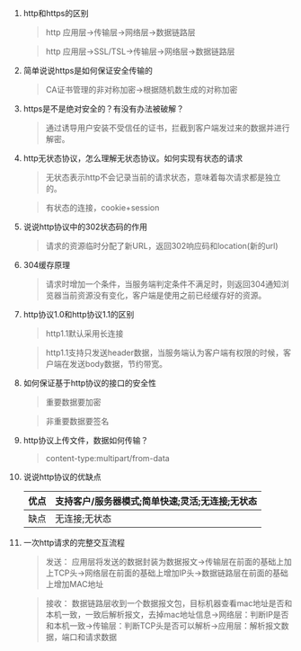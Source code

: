 1. http和https的区别
    > http 应用层->传输层->网络层->数据链路层
    
    > http 应用层->SSL/TSL->传输层->网络层->数据链路层 

1. 简单说说https是如何保证安全传输的
    > CA证书管理的非对称加密->根据随机数生成的对称加密

1. https是不是绝对安全的？有没有办法被破解？
    > 通过诱导用户安装不受信任的证书，拦截到客户端发过来的数据并进行解密。

1. http无状态协议，怎么理解无状态协议。如何实现有状态的请求
    > 无状态表示http不会记录当前的请求状态，意味着每次请求都是独立的。
    
    > 有状态的连接，cookie+session

1. 说说http协议中的302状态码的作用
    > 请求的资源临时分配了新URL，返回302响应码和location(新的url)

1. 304缓存原理
    > 请求时增加一个条件，当服务端判定条件不满足时，则返回304通知浏览器当前资源没有变化，客户端是使用之前已经缓存好的资源。

1. http协议1.0和http协议1.1的区别
    > http1.1默认采用长连接
    
    > http1.1支持只发送header数据，当服务端认为客户端有权限的时候，客户端在发送body数据，节约带宽。

1. 如何保证基于http协议的接口的安全性
    > 重要数据要加密
    
    > 非重要数据要签名
    
1. http协议上传文件，数据如何传输？
    > content-type:multipart/from-data

1. 说说http协议的优缺点

    优点|支持客户/服务器模式;简单快速;灵活;无连接;无状态
    ---|---
    缺点|无连接;无状态 

1. 一次http请求的完整交互流程
    > 发送： 应用层将发送的数据封装为数据报文->传输层在前面的基础上加上TCP头->网络层在前面的基础上增加IP头->数据链路层在前面的基础上增加MAC地址
    
    > 接收： 数据链路层收到一个数据报文包，目标机器查看mac地址是否和本机一致，一致后解析报文，去掉mac地址信息->网络层：判断IP是否和本机一致->传输层：判断TCP头是否可以解析->应用层：解析报文数据，端口和请求数据
